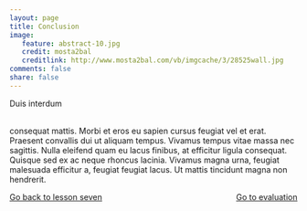 ```yaml
---
layout: page 
title: Conclusion
image: 
   feature: abstract-10.jpg
   credit: mosta2bal
   creditlink: http://www.mosta2bal.com/vb/imgcache/3/28525wall.jpg
comments: false
share: false
---
```


Duis interdum 

<br>consequat mattis. Morbi et eros eu sapien cursus feugiat vel et erat. Praesent convallis dui ut aliquam tempus. Vivamus tempus vitae massa nec sagittis. Nulla eleifend quam eu lacus finibus, at efficitur ligula consequat. Quisque sed ex ac neque rhoncus lacinia. Vivamus magna urna, feugiat malesuada efficitur a, feugiat feugiat lacus. Ut mattis tincidunt magna non hendrerit. 








<div style="float: left"> 
<a href="{{ site.url }}/business-administration/project/week-7/" class="btn">Go back to lesson seven</a>
</div>

<div style="float: right">
<a href="{{ site.url }}/business-administration/project/evaluation/" class="btn">Go to evaluation</a>
</div>
